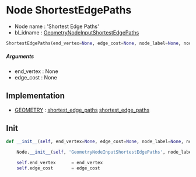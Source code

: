 # Node ShortestEdgePaths

- Node name : 'Shortest Edge Paths'
- bl_idname : [GeometryNodeInputShortestEdgePaths](https://docs.blender.org/api/current/bpy.types.GeometryNodeInputShortestEdgePaths.html)


``` python
ShortestEdgePaths(end_vertex=None, edge_cost=None, node_label=None, node_color=None)
```
##### Arguments

- end_vertex : None
- edge_cost : None

## Implementation

- [GEOMETRY](/docs/GeoNodes/socket_GEOMETRY.md) : [shortest_edge_paths](/docs/GeoNodes/socket_GEOMETRY.md#shortest_edge_paths) [shortest_edge_paths](/docs/GeoNodes/socket_GEOMETRY.md#shortest_edge_paths)

## Init

``` python
def __init__(self, end_vertex=None, edge_cost=None, node_label=None, node_color=None):

    Node.__init__(self, 'GeometryNodeInputShortestEdgePaths', node_label=node_label, node_color=node_color)

    self.end_vertex      = end_vertex
    self.edge_cost       = edge_cost
```
